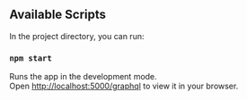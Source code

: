
## Available Scripts

In the project directory, you can run:

### `npm start`

Runs the app in the development mode.\
Open [http://localhost:5000/graphql](http://localhost:5000/graphql) to view it in your browser.
